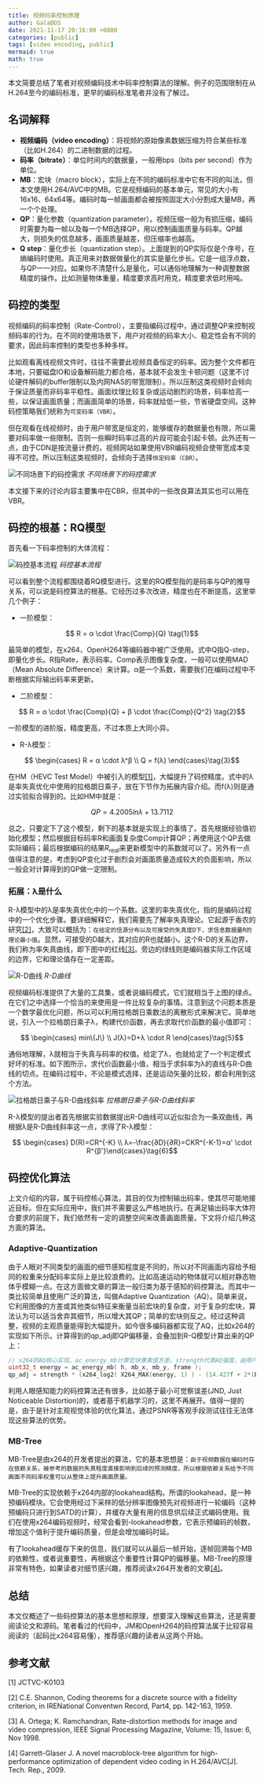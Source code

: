 ```yaml
---
title: 视频码率控制原理
author: GalaDOS
date: 2021-11-17 20:16:00 +0800
categories: [public]
tags: [video encoding, public]
mermaid: true
math: true
---
```


本文简要总结了笔者对视频编码技术中码率控制算法的理解。例子的范围限制在从H.264至今的编码标准，更早的编码标准笔者并没有了解过。

## 名词解释
- **视频编码（video encoding）**：将视频的原始像素数据压缩为符合某些标准（比如H.264）的二进制数据的过程。
- **码率（bitrate）**：单位时间内的数据量，一般用bps（bits per second）作为单位。
- **MB**：宏块（macro block），实际上在不同的编码标准中它有不同的叫法，但本文使用H.264/AVC中的MB。它是视频编码的基本单元，常见的大小有16x16、64x64等。编码时每一帧画面都会被按照固定大小分割成大量MB，再一个个处理。
- **QP**：量化参数（quantization parameter）。视频压缩一般为有损压缩，编码时需要为每一帧以及每一个MB选择QP，用以控制画面质量与码率。QP越大，则损失的信息越多，画面质量越差，但压缩率也越高。
- **Q step**：量化步长（quantization step）。上面提到的QP实际仅是个序号，在熵编码时使用。真正用来对数据做量化的其实是量化步长。它是一组浮点数，与QP一一对应。如果你不清楚什么是量化，可以通俗地理解为一种调整数据精度的操作。比如测量物体重量，精度要求高时用克，精度要求低时用吨。


## 码控的类型
视频编码的码率控制（Rate-Control），主要指编码过程中，通过调整QP来控制视频码率的行为。在不同的使用场景下，用户对视频的码率大小、稳定性会有不同的要求，因此码率控制的类型也多种多样。

比如观看离线视频文件时，往往不需要此视频具备恒定的码率。因为整个文件都在本地，只要磁盘IO和设备解码能力都合格，基本就不会发生卡顿问题（这里不讨论硬件解码的buffer限制以及内网NAS的带宽限制）。所以压制这类视频时会倾向于保证质量而非码率平稳性。画面纹理比较复杂或运动剧烈的场景，码率给高一些，以保证画面质量；而画面简单的场景，码率就给低一些，节省硬盘空间。这种码控策略我们统称为`可变码率（VBR）`。

但在观看在线视频时，由于用户带宽是恒定的，能够缓存的数据量也有限，所以需要对码率做一些限制。否则一些瞬时码率过高的片段可能会引起卡顿。此外还有一点，由于CDN是按流量计费的，视频网站如果使用VBR编码视频会使带宽成本变得不可控。所以压制这类视频时，会倾向于选择`恒定码率（CBR）`。

![不同场景下的码控需求](/posts/2021-11-17/bitrate_requirement.jpg)
_不同场景下的码控需求_

本文接下来的讨论内容主要集中在CBR，但其中的一些改良算法其实也可以用在VBR。

## 码控的根基：RQ模型
首先看一下码率控制的大体流程：

![码控基本流程](/posts/2021-11-17/RC_flow.jpg)
_码控基本流程_

可以看到整个流程都围绕着RQ模型进行。这里的RQ模型指的是码率与QP的推导关系，可以说是码控算法的根基。它经历过多次改进，精度也在不断提高，这里举几个例子：
- 一阶模型：

$$ R = α \cdot \frac{Comp}{Q} \tag{1}$$

最简单的模型，在x264、OpenH264等编码器中被广泛使用。式中Q指Q-step，即量化步长。R指Rate，表示码率。Comp表示图像复杂度，一般可以使用MAD（Mean Absolute Difference）来计算。α是一个系数，需要我们在编码过程中不断根据实际输出码率来更新。

- 二阶模型：

$$ R = α \cdot \frac{Comp}{Q} + β \cdot \frac{Comp}{Q^2} \tag{2}$$

一阶模型的进阶版，精度更高，不过本质上大同小异。

- R-λ模型：

$$ \begin{cases} R = α \cdot λ^β \\ Q = f(λ) \end{cases}\tag{3}$$

在HM（HEVC Test Model）中被引入的模型[[1]](#ref1)，大幅提升了码控精度。式中的λ是率失真优化中使用的拉格朗日乘子，放在下节作为拓展内容介绍。而f(λ)则是通过实验拟合得到的。比如HM中就是：

$$ QP = 4.2005lnλ+13.7112 \tag{4}$$

总之，只要定下了这个模型，剩下的基本就是实现上的事情了。首先根据经验值初始化模型；然后根据目标码率R和画面复杂度Comp计算QP；再使用这个QP去做实际编码；最后根据编码的结果$R_{real}$来更新模型中的系数就可以了。另外有一点值得注意的是，考虑到QP变化过于剧烈会对画面质量造成较大的负面影响，所以一般会对计算得到的QP做一定限制。

### 拓展：λ是什么
R-λ模型中的λ是率失真优化中的一个系数。这里的率失真优化，指的是编码过程中的一个优化步骤。要详细解释它，我们需要先了解率失真理论。它起源于香农的研究[[2]](#ref2)，大致可以概括为：`在给定的信源分布以及可接受的失真度D下，求信息数据量R的理论最小值`。显然，可接受的D越大，其对应的R也就越小。这个R-D的关系边界，我们称为率失真曲线，即下图中的红线[[3]](#ref3)。旁边的绿线则是编码器实际工作区域的边界，它和理论值存在一定差距。

![R-D曲线](/posts/2021-11-17/R-D_curve.jpg)
_R-D曲线_

视频编码标准提供了大量的工具集，或者说编码模式，它们就相当于上图的绿点。在它们之中选择一个恰当的来使用是一件比较复杂的事情。注意到这个问题本质是一个数学最优化问题，所以可以利用拉格朗日乘数法的离散形式来解决它。简单地说，引入一个拉格朗日乘子λ，构建代价函数，再去求取代价函数的最小值即可：

$$ \begin{cases} min\{J\} \\ J(λ)=D+λ \cdot R  \end{cases}\tag{5}$$

通俗地理解，λ就相当于失真与码率的权值。给定了λ，也就给定了一个判定模式好坏的标准。如下图所示，求代价函数最小值，相当于求斜率为λ的直线与R-D曲线的切点。在编码过程中，不论是模式选择，还是运动矢量的比较，都会利用到这个方法。

![拉格朗日乘子与R-D曲线斜率](/posts/2021-11-17/Lagrangian.jpg)
_拉格朗日乘子与R-D曲线斜率_

R-λ模型的提出者首先根据实验数据提出R-D曲线可以近似拟合为一条双曲线，再根据λ是R-D曲线斜率这一点，求得了R-λ模型：

$$ \begin{cases} D(R)=CR^{-K} \\ λ=-\frac{∂D}{∂R}=CKR^{-K-1}=α' \cdot R^{β'}\end{cases}\tag{6}$$


## 码控优化算法
上文介绍的内容，属于码控核心算法，其目的仅为控制输出码率，使其尽可能地接近目标。但在实际应用中，我们并不需要这么严格地执行。在满足输出码率大体符合要求的前提下，我们依然有一定的调整空间来改善画面质量。下文将介绍几种这方面的算法。

### Adaptive-Quantization
由于人眼对不同类型的画面的细节感知程度是不同的，所以对不同画面内容给予相同的权重来分配码率实际上是比较浪费的。比如高速运动的物体就可以相对静态物体乎模糊一点。在这方面做文章的算法一般归类为基于感知的码控算法。而其中一类比较简单且使用广泛的算法，叫做Adaptive Quantization（AQ）。简单来说，它利用图像的方差或其他类似特征来衡量当前宏块的复杂度，对于复杂的宏块，算法认为可以适当舍弃其细节，所以增大其QP；简单的宏块则反之。经过这种调整，视频的主观质量能得到大幅提升。如今很多编码器都实现了AQ，比如x264的实现如下所示。计算得到的qp_adj即QP偏移量，会叠加到R-Q模型计算出来的QP上：

```c
// x264的AQ核心实现。ac_energy_mb计算宏块像素值方差。strength代表AQ强度，由用户配置。
uint32_t energy = ac_energy_mb( h, mb_x, mb_y, frame );
qp_adj = strength * (x264_log2( X264_MAX(energy, 1) ) - (14.427f + 2*(BIT_DEPTH-8)));
```

利用人眼感知能力的码控算法还有很多，比如基于最小可觉察误差(JND, Just Noticeable Distortion)的，或者基于机器学习的，这里不再展开。值得一提的是，由于是针对主观视觉体验的优化算法，通过PSNR等客观手段测试往往无法体现这些算法的优势。

### MB-Tree
MB-Tree是由x264的开发者提出的算法，它的基本思想是：`由于视频数据在编码时存在依赖关系，被参考的数据的失真程度直接影响到后续的预测精度，所以根据依赖关系给予不同画面不同码率权重可以从整体上提升画面质量。`

MB-Tree的实现依赖于x264内部的lookahead结构。所谓的lookahead，是一种预编码模块。它会使用经过下采样的低分辨率图像预先对视频进行一轮编码（这种预编码只进行到SATD的计算），并缓存大量有用的信息供后续正式编码使用。我们在使用x264编码视频时，经常会看到-lookahead参数，它表示预编码的帧数，增加这个值利于提升编码质量，但是会增加编码时延。

有了lookahead缓存下来的信息，我们就可以从最后一帧开始，逐帧回溯每个MB的依赖性，或者说重要性，再根据这个重要性计算QP的偏移量。MB-Tree的原理非常有特色，如果读者对细节感兴趣，推荐阅读x264开发者的文章[[4]](#ref4)。

## 总结
本文仅概述了一些码控算法的基本思想和原理，想要深入理解这些算法，还是需要阅读论文和源码。笔者看过的代码中，JM和OpenH264的码控算法属于比较容易阅读的（起码比x264容易懂），推荐感兴趣的读者从这两个开始。

## 参考文献
<span id = "ref1">[1] JCTVC-K0103</span>

<span id = "ref2">[2] C.E. Shannon, Coding theorems for a discrete source with a fidelity criterion, in IRENational Conventwn Record, Part4, pp. 142-163, 1959.</span>

<span id = "ref3">[3] A. Ortega; K. Ramchandran, Rate-distortion methods for image and video compression, IEEE Signal Processing Magazine, Volume: 15, Issue: 6, Nov 1998.</span>

<span id = "ref4">[4] Garrett-Glaser J. A novel macroblock-tree algorithm for high-performance optimization of dependent video coding in H.264/AVC[J]. Tech. Rep., 2009.</span>
